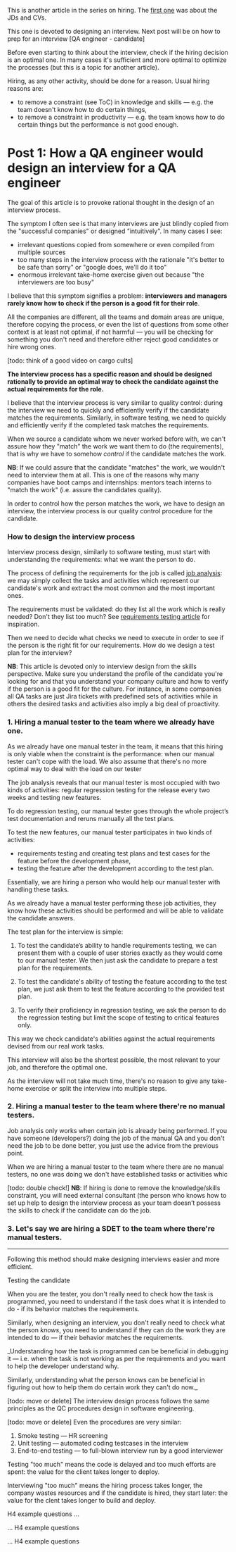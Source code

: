 This is another article in the series on hiring. The [first one](https://qase.io/blog/hiring-quality-cvs/) was about the JDs and CVs.

This one is devoted to designing an interview. Next post will be on how to prep for an interview [QA engineer - candidate]

Before even starting to think about the interview, check if the hiring decision is an optimal one. In many cases it's sufficient and more optimal to optimize the processes (but this is a topic for another article).

Hiring, as any other activity, should be done for a reason. Usual hiring reasons are:

- to remove a constraint (see ToC) in knowledge and skills — e.g. the team doesn't know how to do certain things,
- to remove a constraint in productivity — e.g. the team knows how to do certain things but the performance is not good enough.

# Post 1: How a QA engineer would design an interview for a QA engineer

The goal of this article is to provoke rational thought in the design of an interview process.

The symptom I often see is that many interviews are just blindly copied from the "successful companies" or designed "intuitively". In many cases I see:

- irrelevant questions copied from somewhere or even compiled from multiple sources
- too many steps in the interview process with the rationale "it's better to be safe than sorry" or "google does, we'll do it too"
- enormous irrelevant take-home exercise given out because "the interviewers are too busy"

I believe that this symptom signifies a problem: **interviewers and managers rarely know how to check if the person is a good fit for their role**.

All the companies are different, all the teams and domain areas are unique, therefore copying the process, or even the list of questions from some other context is at least not optimal, if not harmful — you will be checking for something you don't need and therefore either reject good candidates or hire wrong ones.

[todo: think of a good video on cargo cults]

**The interview process has a specific reason and should be designed rationally to provide an optimal way to check the candidate against the actual requirements for the role.**

I believe that the interview process is very similar to quality control: during the interview we need to quickly and efficiently verify if the candidate matches the requirements. Similarly, in software testing, we need to quickly and efficiently verify if the completed task matches the requirements.

When we source a candidate whom we never worked before with, we can't assure how they "match" the work we want them to do (the requirements), that is why we have to somehow _control_ if the candidate matches the work.

**NB**: If we could assure that the candidate "matches" the work, we wouldn't need to interview them at all. This is one of the reasons why many companies have boot camps and internships: mentors teach interns to "match the work" (i.e. assure the candidates quality).

In order to control how the person matches the work, we have to design an interview, the interview process is our quality control procedure for the candidate.

### How to design the interview process

Interview process design, similarly to software testing, must start with understanding the requirements: what we want the person to do.

The process of defining the requirements for the job is called [job analysis](https://us.sagepub.com/en-us/nam/job-and-work-analysis/book258522): we may simply collect the tasks and activities which represent our candidate's work and extract the most common and the most important ones.

The requirements must be validated: do they list all the work which is really needed? Don't they list too much? See [requirements testing article](https://qase.io/blog/working-with-requirements-in-testing/) for inspiration.

Then we need to decide what checks we need to execute in order to see if the person is the right fit for our requirements. How do we design a test plan for the interview?

**NB**: This article is devoted only to interview design from the skills perspective. Make sure you understand the profile of the candidate you're looking for and that you understand your company culture and how to verify if the person is a good fit for the culture. For instance, in some companies all QA tasks are just Jira tickets with predefined sets of activities while in others the desired tasks and activities also imply a big deal of proactivity.

### 1. Hiring a manual tester to the team where we already have one.

As we already have one manual tester in the team, it means that this hiring is only viable when the constraint is the performance: when our manual tester can't cope with the load. We also assume that there's no more optimal way to deal with the load on our tester

The job analysis reveals that our manual tester is most occupied with two kinds of activities: regular regression testing for the release every two weeks and testing new features.

To do regression testing, our manual tester goes through the whole project’s test documentation and reruns manually all the test plans.

To test the new features, our manual tester participates in two kinds of activities:
- requirements testing and creating test plans and test cases for the feature before the development phase,
- testing the feature after the development according to the test plan.

Essentially, we are hiring a person who would help our manual tester with handling these tasks.

As we already have a manual tester performing these job activities, they know how these activities should be performed and will be able to validate the candidate answers.

The test plan for the interview is simple:

1. To test the candidate’s ability to handle requirements testing, we can present them with a couple of user stories exactly as they would come to our manual tester. We then just ask the candidate to prepare a test plan for the requirements.

2. To test the candidate's ability of testing the feature according to the test plan, we just ask them to test the feature according to the provided test plan.

3. To verify their proficiency in regression testing, we ask the person to do the regression testing but limit the scope of testing to critical features only.

This way we check candidate's abilities against the actual requirements devised from our real work tasks.

This interview will also be the shortest possible, the most relevant to your job, and therefore the optimal one.

As the interview will not take much time, there's no reason to give any take-home exercise or split the interview into multiple steps.

### 2. Hiring a manual tester to the team where there're no manual testers.

Job analysis only works when certain job is already being performed. If you have someone (developers?) doing the job of the manual QA and you don't need the job to be done better, you just use the advice from the previous point.


When we are hiring a manual tester to the team where there are no manual testers, no one was doing we don't have established tasks or activities whic

[todo: double check!]
**NB**: If hiring is done to remove the knowledge/skills constraint, you will need external consultant (the person who knows how to set up  help to design the interview process as your team doesn’t possess the skills to check if the candidate can do the job.



### 3. Let's say we are hiring a SDET to the team where there're  manual testers.





---

Following this method should make designing interviews easier and more efficient.

Testing the candidate 


When you are the tester, you don't really need to check how the task is programmed, you need to understand if the task does what it is intended to do - if its behavior matches the requirements.

Similarly, when designing an interview, you don't really need to check what the person _knows_, you need to understand if they can do the work they are intended to do — if their behavior matches the requirements.

_Understanding how the task is programmed can be beneficial in debugging it — i.e. when the task is not working as per the requirements and you want to help the developer understand why. 

Similarly, understanding what the person knows can be beneficial in figuring out how to help them do certain work they can't do now._


[todo: move or delete]
The interview design process follows the same principles as the QC procedures design in software engineering.

[todo: move or delete]
Even the procedures are very similar:
1. Smoke testing — HR screening
2. Unit testing — automated coding testcases in the interview
3. End-to-end testing — to full-blown interview run by a good interviewer

Testing "too much" means the code is delayed and too much efforts are spent: the value for the client takes longer to deploy.

Interviewing "too much" means the hiring process takes longer, the company wastes resources and if the candidate is hired, they start later: the value for the clent takes longer to build and deploy.




H4 example questions
…

…
H4 example questions

…
H4 example questions


